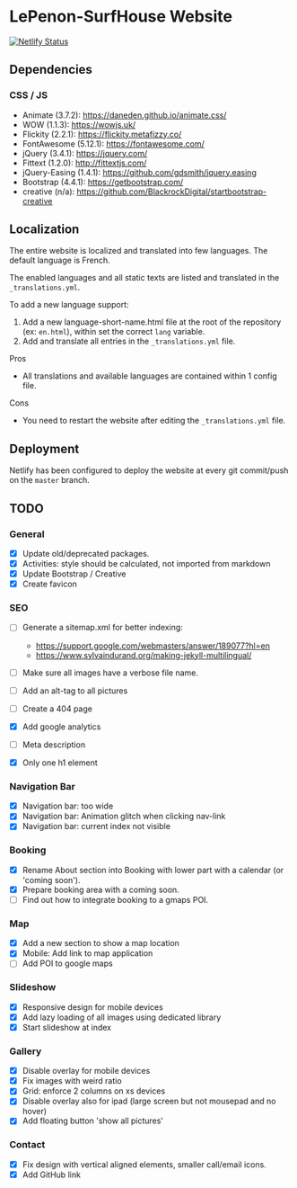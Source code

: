 # LePenon-SurfHouse Website

[![Netlify Status](https://api.netlify.com/api/v1/badges/b82dcde1-3fc8-471f-8352-227a06973b05/deploy-status)](https://app.netlify.com/sites/lepenon-surfhouse/deploys)

## Dependencies

### CSS / JS

- Animate (3.7.2): https://daneden.github.io/animate.css/
- WOW (1.1.3): https://wowjs.uk/
- Flickity (2.2.1): https://flickity.metafizzy.co/
- FontAwesome (5.12.1): https://fontawesome.com/
- jQuery (3.4.1): https://jquery.com/
- Fittext (1.2.0): http://fittextjs.com/
- jQuery-Easing (1.4.1): https://github.com/gdsmith/jquery.easing
- Bootstrap (4.4.1): https://getbootstrap.com/
- creative (n/a): https://github.com/BlackrockDigital/startbootstrap-creative

## Localization

The entire website is localized and translated into few languages.
The default language is French.

The enabled languages and all static texts are listed and translated in the `_translations.yml`.

To add a new language support:
1. Add a new language-short-name.html file at the root of the repository (ex: `en.html`), within set the correct `lang` variable.
2. Add and translate all entries in the `_translations.yml` file.

Pros
- All translations and available languages are contained within 1 config file.

Cons
- You need to restart the website after editing the `_translations.yml` file.

## Deployment

Netlify has been configured to deploy the website at every git commit/push on the `master` branch.

## TODO

### General
- [x] Update old/deprecated packages.
- [x] Activities: style should be calculated, not imported from markdown
- [x] Update Bootstrap / Creative
- [x] Create favicon

### SEO
- [ ] Generate a sitemap.xml for better indexing:
	- https://support.google.com/webmasters/answer/189077?hl=en
	- https://www.sylvaindurand.org/making-jekyll-multilingual/
- [ ] Make sure all images have a verbose file name.
- [ ] Add an alt-tag to all pictures
- [ ] Create a 404 page
- [x] Add google analytics
- [ ] Meta description
- [x] Only one h1 element


### Navigation Bar
- [x] Navigation bar: too wide
- [x] Navigation bar: Animation glitch when clicking nav-link
- [x] Navigation bar: current index not visible

### Booking
- [x] Rename About section into Booking with lower part with a calendar (or 'coming soon').
- [x] Prepare booking area with a coming soon.
- [ ] Find out how to integrate booking to a gmaps POI.

### Map
- [x] Add a new section to show a map location
- [x] Mobile: Add link to map application
- [ ] Add POI to google maps

### Slideshow
- [x] Responsive design for mobile devices
- [x] Add lazy loading of all images using dedicated library
- [x] Start slideshow at index

### Gallery
- [x] Disable overlay for mobile devices
- [x] Fix images with weird ratio
- [x] Grid: enforce 2 columns on xs devices
- [x] Disable overlay also for ipad (large screen but not mousepad and no hover)
- [x] Add floating button 'show all pictures'

### Contact
- [x] Fix design with vertical aligned elements, smaller call/email icons.
- [x] Add GitHub link
